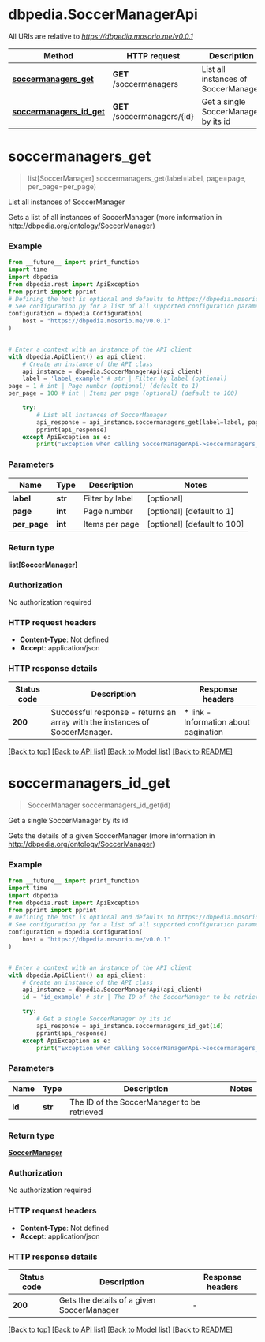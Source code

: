 # dbpedia.SoccerManagerApi

All URIs are relative to *https://dbpedia.mosorio.me/v0.0.1*

Method | HTTP request | Description
------------- | ------------- | -------------
[**soccermanagers_get**](SoccerManagerApi.md#soccermanagers_get) | **GET** /soccermanagers | List all instances of SoccerManager
[**soccermanagers_id_get**](SoccerManagerApi.md#soccermanagers_id_get) | **GET** /soccermanagers/{id} | Get a single SoccerManager by its id


# **soccermanagers_get**
> list[SoccerManager] soccermanagers_get(label=label, page=page, per_page=per_page)

List all instances of SoccerManager

Gets a list of all instances of SoccerManager (more information in http://dbpedia.org/ontology/SoccerManager)

### Example

```python
from __future__ import print_function
import time
import dbpedia
from dbpedia.rest import ApiException
from pprint import pprint
# Defining the host is optional and defaults to https://dbpedia.mosorio.me/v0.0.1
# See configuration.py for a list of all supported configuration parameters.
configuration = dbpedia.Configuration(
    host = "https://dbpedia.mosorio.me/v0.0.1"
)


# Enter a context with an instance of the API client
with dbpedia.ApiClient() as api_client:
    # Create an instance of the API class
    api_instance = dbpedia.SoccerManagerApi(api_client)
    label = 'label_example' # str | Filter by label (optional)
page = 1 # int | Page number (optional) (default to 1)
per_page = 100 # int | Items per page (optional) (default to 100)

    try:
        # List all instances of SoccerManager
        api_response = api_instance.soccermanagers_get(label=label, page=page, per_page=per_page)
        pprint(api_response)
    except ApiException as e:
        print("Exception when calling SoccerManagerApi->soccermanagers_get: %s\n" % e)
```

### Parameters

Name | Type | Description  | Notes
------------- | ------------- | ------------- | -------------
 **label** | **str**| Filter by label | [optional] 
 **page** | **int**| Page number | [optional] [default to 1]
 **per_page** | **int**| Items per page | [optional] [default to 100]

### Return type

[**list[SoccerManager]**](SoccerManager.md)

### Authorization

No authorization required

### HTTP request headers

 - **Content-Type**: Not defined
 - **Accept**: application/json

### HTTP response details
| Status code | Description | Response headers |
|-------------|-------------|------------------|
**200** | Successful response - returns an array with the instances of SoccerManager. |  * link - Information about pagination <br>  |

[[Back to top]](#) [[Back to API list]](../README.md#documentation-for-api-endpoints) [[Back to Model list]](../README.md#documentation-for-models) [[Back to README]](../README.md)

# **soccermanagers_id_get**
> SoccerManager soccermanagers_id_get(id)

Get a single SoccerManager by its id

Gets the details of a given SoccerManager (more information in http://dbpedia.org/ontology/SoccerManager)

### Example

```python
from __future__ import print_function
import time
import dbpedia
from dbpedia.rest import ApiException
from pprint import pprint
# Defining the host is optional and defaults to https://dbpedia.mosorio.me/v0.0.1
# See configuration.py for a list of all supported configuration parameters.
configuration = dbpedia.Configuration(
    host = "https://dbpedia.mosorio.me/v0.0.1"
)


# Enter a context with an instance of the API client
with dbpedia.ApiClient() as api_client:
    # Create an instance of the API class
    api_instance = dbpedia.SoccerManagerApi(api_client)
    id = 'id_example' # str | The ID of the SoccerManager to be retrieved

    try:
        # Get a single SoccerManager by its id
        api_response = api_instance.soccermanagers_id_get(id)
        pprint(api_response)
    except ApiException as e:
        print("Exception when calling SoccerManagerApi->soccermanagers_id_get: %s\n" % e)
```

### Parameters

Name | Type | Description  | Notes
------------- | ------------- | ------------- | -------------
 **id** | **str**| The ID of the SoccerManager to be retrieved | 

### Return type

[**SoccerManager**](SoccerManager.md)

### Authorization

No authorization required

### HTTP request headers

 - **Content-Type**: Not defined
 - **Accept**: application/json

### HTTP response details
| Status code | Description | Response headers |
|-------------|-------------|------------------|
**200** | Gets the details of a given SoccerManager |  -  |

[[Back to top]](#) [[Back to API list]](../README.md#documentation-for-api-endpoints) [[Back to Model list]](../README.md#documentation-for-models) [[Back to README]](../README.md)

